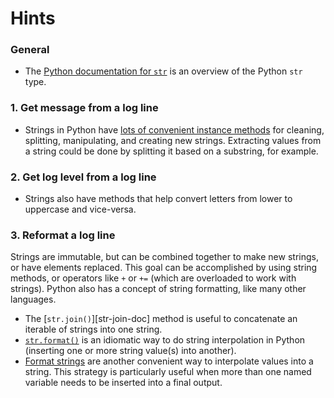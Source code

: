 # Hints

### General

- The [Python documentation for `str`][python-str-doc] is an overview of the Python `str` type.

### 1. Get message from a log line

 - Strings in Python have [lots of convenient instance methods][str-type-methods] for cleaning, splitting, manipulating, and creating new strings. Extracting values from a string could be done by splitting it based on a substring, for example.

### 2. Get log level from a log line

 - Strings also have methods that help convert letters from lower to uppercase and vice-versa.

### 3. Reformat a log line

Strings are immutable, but can be combined together to make new strings, or have elements replaced. This goal can be accomplished by using string methods, or operators like `+` or `+=` (which are overloaded to work with strings).
Python also has a concept of string formatting, like many other languages.

 - The [`str.join()`][str-join-doc] method is useful to concatenate an iterable of strings into one string.
 - [`str.format()`][str-format] is an idiomatic way to do string interpolation in Python (inserting one or more string value(s) into another).
 - [Format strings][format-str] are another convenient way to interpolate values into a string. This strategy is particularly useful when more than one named variable needs to be inserted into a final output.

 [python-str-doc]: https://docs.python.org/3.7/library/stdtypes.html#text-sequence-type-str
 [str-type-methods]: https://docs.python.org/3/library/stdtypes.html#str
 [str-join]: https://docs.python.org/3/library/stdtypes.html#str.join
 [str-format]: https://docs.python.org/3/library/stdtypes.html#str.format
 [format-str]: https://docs.python.org/3/library/string.html#formatstrings
